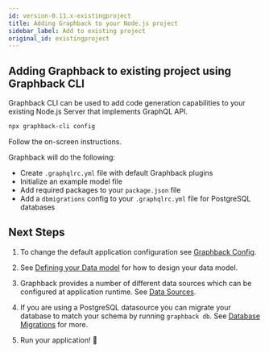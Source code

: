 ```yaml
---
id: version-0.11.x-existingproject
title: Adding Graphback to your Node.js project
sidebar_label: Add to existing project
original_id: existingproject
---
```


## Adding Graphback to existing project using Graphback CLI

Graphback CLI can be used to add code generation capabilities to your existing Node.js Server that implements GraphQL API.

```bash
npx graphback-cli config
```

Follow the on-screen instructions.

Graphback will do the following:

- Create `.graphqlrc.yml` file with default Graphback plugins
- Initialize an example model file 
- Add required packages to your `package.json` file
- Add a `dbmigrations` config to your `.graphqlrc.yml` file for PostgreSQL databases

## Next Steps

1. To change the default application configuration see [Graphback Config](./config.md).

2. See [Defining your Data model](./datamodel.md) for how to design your data model.

3. Graphback provides a number of different data sources which can be configured at application runtime. See [Data Sources](../db/datasources).

4. If you are using a PostgreSQL datasource you can migrate your database to match your schema by running `graphback db`. See [Database Migrations](../db/migrations.md) for more.

5. Run your application! 🚀
